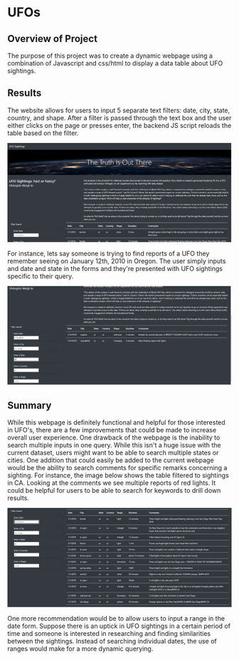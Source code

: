 # UFOs

## Overview of Project

The purpose of this project was to create a dynamic webpage using a combination of Javascript and css/html to display a data table about UFO sightings.

## Results

The website allows for users to input 5 separate text filters: date, city, state, country, and shape. After a filter is passed through the text box and the user either clicks on the page or presses enter, the backend JS script reloads the table based on the filter. 

![home page](static/images/home_page.PNG)



For instance, lets say someone is trying to find reports of a UFO they remember seeing on January 12th, 2010 in Oregon. The user simply inputs and date and state in the forms and they're presented with UFO sightings specific to their query.

![filtered page](static/images/filtered_results.PNG)

## Summary

While this webpage is definitely functional and helpful for those interested in UFO's, there are a few improvements that could be made to increase overall user experience. One drawback of the webpage is the inability to search multiple inputs in one query. While this isn't a huge issue with the current dataset, users might want to be able to search multiple states or cities. One addition that could easily be added to the current webpage would be the ability to search comments for specific remarks concerning a sighting. For instance, the image below shows the table filtered to sightings in CA. Looking at the comments we see multiple reports of red lights. It could be helpful for users to be able to search for keywords to drill down results.

![ca red lights](static/images/ca_red_lights.PNG)

One more recommendation would be to allow users to input a range in the date form. Suppose there is an uptick in UFO sightings in a certain period of time and someone is interested in researching and finding similarities between the sightings. Instead of searching individual dates, the use of ranges would make for a more dynamic querying. 

